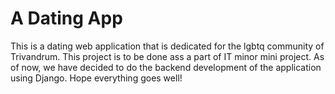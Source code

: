 <h1>A Dating App</h1>
<p>This is a dating web application that is dedicated for the lgbtq community of Trivandrum. This project is to be done ass a part of IT minor mini project.
As of now, we have decided to do the backend development of the application using Django. Hope everything goes well!</p>
